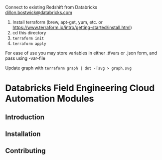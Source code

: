 Connect to existing Redshift from Databricks
dillon.bostwick@databricks.com

1. Install terraform (brew, apt-get, yum, etc. or https://www.terraform.io/intro/getting-started/install.html)
2. cd this directory
3. `terraform init`
4. `terraform apply`

For ease of use you may store variables in either .tfvars or .json form, and pass using -var-file

Update graph with `terraform graph | dot -Tsvg > graph.svg`







# Databricks Field Engineering Cloud Automation Modules

## Introduction

## Installation

## Contributing